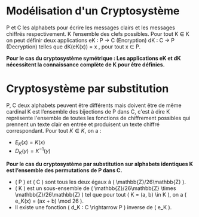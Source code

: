 # Modélisation d'un Cryptosystème 

P et C les alphabets pour écrire les messages clairs et les
messages chiffrés respectivement.
K l’ensemble des clefs possibles.
Pour tout K ∈ K on peut définir deux applications 
eK : P → C (Encryption) 
dK : C → P (Decryption) 
telles que dK(eK(x)) = x , pour tout x ∈ P.

**Pour le cas du cryptosystème symétrique : Les applications eK et dK nécessitent la connaissance complète
de K pour être définies.**

# Cryptosystème par substitution

P, C deux alphabets peuvent être différents mais doivent être de même cardinal
K est l’ensemble des bijections de P dans C, c'est à dire K représente l'ensemble de toutes les fonctions de chiffrement possibles qui prennent un texte clair en entrée et produisent un texte chiffré correspondant.
Pour tout $K \in K$, on a :
- $E_K(x) = K(x)$
- $D_K(y) = K^{-1}(y)$

**Pour le cas du cryptosystème par substitution sur alphabets identiques K est l’ensemble des permutations de P dans C.**

- \( P \) et \( C \) sont tous les deux égaux à \( \mathbb{Z}/26\mathbb{Z} \).
- \( K \) est un sous-ensemble de \( \mathbb{Z}/26\mathbb{Z} \times \mathbb{Z}/26\mathbb{Z} \) tel que pour tout \( K = (a, b) \in K \), on a \( e_K(x) = (ax + b) \mod 26 \).
- Il existe une fonction \( d_K : C \rightarrow P \) inverse de \( e_K \).
